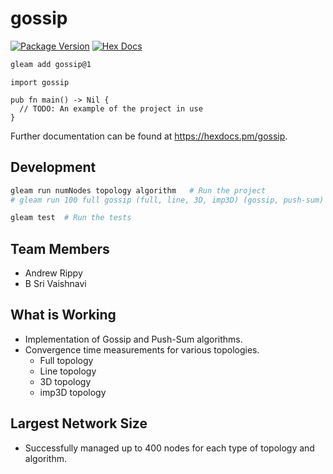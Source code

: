 # gossip

[![Package Version](https://img.shields.io/hexpm/v/gossip)](https://hex.pm/packages/gossip)
[![Hex Docs](https://img.shields.io/badge/hex-docs-ffaff3)](https://hexdocs.pm/gossip/)

```sh
gleam add gossip@1
```
```gleam
import gossip

pub fn main() -> Nil {
  // TODO: An example of the project in use
}
```

Further documentation can be found at <https://hexdocs.pm/gossip>.

## Development

```sh
gleam run numNodes topology algorithm   # Run the project
# gleam run 100 full gossip (full, line, 3D, imp3D) (gossip, push-sum)

gleam test  # Run the tests
```
## Team Members
- Andrew Rippy
- B Sri Vaishnavi

## What is Working
- Implementation of Gossip and Push-Sum algorithms.
- Convergence time measurements for various topologies.
  - Full topology
  - Line topology
  - 3D topology 
  - imp3D topology 

## Largest Network Size
- Successfully managed up to 400 nodes for each type of topology and algorithm.
